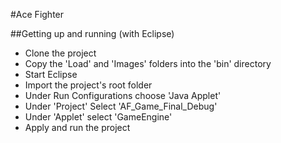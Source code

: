 #Ace Fighter

##Getting up and running (with Eclipse)
* Clone the project
* Copy the 'Load' and 'Images' folders into the 'bin' directory
* Start Eclipse
* Import the project's root folder
* Under Run Configurations choose 'Java Applet'
* Under 'Project' Select 'AF_Game_Final_Debug'
* Under 'Applet' select 'GameEngine'
* Apply and run the project
